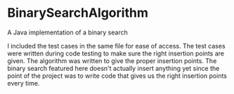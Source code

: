 BinarySearchAlgorithm
=====================

A Java implementation of a binary search 

I included the test cases in the same file for ease of access. The test cases were written during
code testing to make sure the right insertion points are given. The algorithm was written to give
the proper insertion points. The binary search featured here doesn't actually insert anything yet
since the point of the project was to write code that gives us the right insertion points every time.
